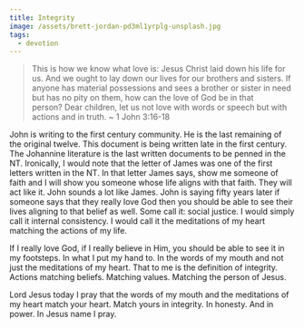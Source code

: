 ```yaml
---
title: Integrity
image: /assets/brett-jordan-pd3ml1yrplg-unsplash.jpg
tags: 
  - devotion
---
```

> This is how we know what love is: Jesus Christ laid down his life for us. And we ought to lay down our lives for our brothers and sisters. If anyone has material possessions and sees a brother or sister in need but has no pity on them, how can the love of God be in that person? Dear children, let us not love with words or speech but with actions and in truth. ~ 1 John 3:16-18

<!-- more -->

John is writing to the first century community. He is the last remaining of the original twelve. This document is being written late in the first century. The Johannine literature is the last written documents to be penned in the NT. Ironically, I would note that the letter of James was one of the first letters written in the NT. In that letter James says, show me someone of faith and I will show you someone whose life aligns with that faith. They will act like it. John sounds a lot like James. John is saying fifty years later if someone says that they really love God then you should be able to see their lives aligning to that belief as well. Some call it: social justice. I would simply call it internal consistency. I would call it the meditations of my heart matching the actions of my life. 

If I really love God, if I really believe in Him, you should be able to see it in my footsteps. In what I put my hand to. In the words of my mouth and not just the meditations of my heart. That to me is the definition of integrity. Actions matching beliefs. Matching values. Matching the person of Jesus. 

Lord Jesus today I pray that the words of my mouth and the meditations of my heart match your heart. Match yours in integrity. In honesty. And in power. In Jesus name I pray.
